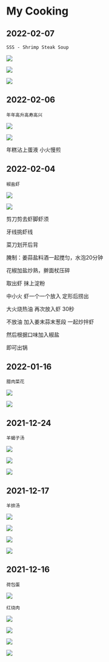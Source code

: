 # My Cooking



## 2022-02-07


```
SSS - Shrimp Steak Soup
```


![](images\2022\20220207_SSS_01.jpg)

![](images\2022\20220207_SSS_02.jpg)

![](images\2022\20220207_SSS_03.jpg)


## 2022-02-06


```
年年高升高寿高兴
```

![](images\2022\20220206_ChineseNewYearCake_01.jpg)

![](images\2022\20220206_ChineseNewYearCake_02.jpg)


年糕沾上蛋液 
小火慢煎

## 2022-02-04


```
椒盐虾
```


![](images\2022\20220204_shrimp_01.png)

![](images\2022\20220204_shrimp_02.png)


剪刀剪去虾脚虾须 

牙线挑虾线 

菜刀划开后背

腌制：姜蒜盐料酒一起搅匀，水泡20分钟

花椒加盐炒熟，擀面杖压碎

取出虾 抹上淀粉

中小火 虾一个一个放入 定形后捞出

大火烧热油 再次放入虾 30秒

不放油 加入姜末蒜末葱段 一起炒拌虾

然后根据口味加入椒盐

即可出锅



## 2022-01-16

```
腊肉菜花
```

![](images\2022\20220116_MeatCauliflower_01.jpg)

![](images\2022\20220116_MeatCauliflower_02.jpg)

## 2021-12-24

```
羊蝎子汤
```

![](images\2021\20211224_LambSoup_01.jpg)

![](images\2021\20211224_LambSoup_02.jpg)

![](images\2021\20211224_LambSoup_03.jpg)

## 2021-12-17

```
羊排汤
```

![](images\2021\20211217_LambSoup_01.jpg)

![](images\2021\20211217_LambSoup_02.jpg)

![](images\2021\20211217_LambSoup_03.jpg)

![](images\2021\20211217_LambSoup_04.jpg)

## 2021-12-16

```
荷包蛋
```

![](images\2021\20211216_egg_01.jpg)

```
红烧肉
```

![](images\2021\20211216_BraisedPork_01.jpg)

![](images\2021\20211216_BraisedPork_02.jpg)

![](images\2021\20211216_BraisedPork_03.jpg)

![](images\2021\20211216_BraisedPork_04.jpg)
